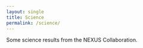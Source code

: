 ```yaml
---
layout: single
title: Science
permalink: /science/
---
```


Some science results from the NEXUS Collaboration.
